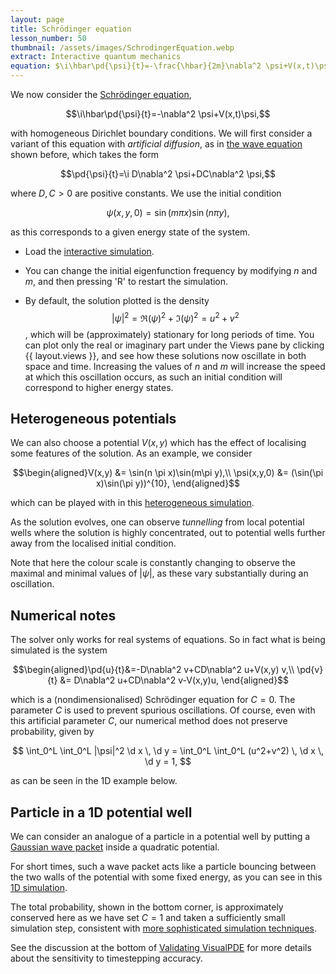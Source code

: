 ```yaml
---
layout: page
title: Schrödinger equation
lesson_number: 50
thumbnail: /assets/images/SchrodingerEquation.webp
extract: Interactive quantum mechanics
equation: $\i\hbar\pd{\psi}{t}=-\frac{\hbar}{2m}\nabla^2 \psi+V(x,t)\psi$
---
```

We now consider the [Schrödinger equation](https://en.wikipedia.org/wiki/Schrödinger_equation),

$$\i\hbar\pd{\psi}{t}=-\nabla^2 \psi+V(x,t)\psi,$$

with homogeneous Dirichlet boundary conditions. We will first consider a variant of this equation with *artificial diffusion*, as in [the wave equation](/basic_pdes/wave-equation) shown before, which takes the form

$$\pd{\psi}{t}=\i D\nabla^2 \psi+DC\nabla^2 \psi,$$

where $D,C>0$ are positive constants. We use the initial condition 

$$\psi(x,y,0) = \sin(m\pi x)\sin(n\pi y),$$ 

as this corresponds to a given energy state of the system.

* Load the [interactive simulation](/sim/?preset=stabilizedSchrodingerEquation). 

* You can change the initial eigenfunction frequency by modifying $n$ and $m$, and then pressing 'R' to restart the simulation.

* By default, the solution plotted is the density $$\lvert \psi\rvert^2 = \Re(\psi)^2+\Im(\psi)^2 = u^2+v^2$$, which will be (approximately) stationary for long periods of time. You can plot only the real or imaginary part under the Views pane by clicking {{ layout.views }}, and see how these solutions now oscillate in both space and time. Increasing the values of $n$ and $m$ will increase the speed at which this oscillation occurs, as such an initial condition will correspond to higher energy states.

## Heterogeneous potentials

We can also choose a potential $V(x,y)$ which has the effect of localising some features of the solution. As an example, we consider 

$$\begin{aligned}V(x,y) &= \sin(n \pi x)\sin(m\pi y),\\ \psi(x,y,0) &= (\sin(\pi x)\sin(\pi y))^{10},
\end{aligned}$$

which can be played with in this [heterogeneous simulation](/sim/?preset=stabilizedSchrodingerEquationPotential). 

As the solution evolves, one can observe *tunnelling* from local potential wells where the solution is highly concentrated, out to potential wells further away from the localised initial condition. 

Note that here the colour scale is constantly changing to observe the maximal and minimal values of $\lvert \psi \rvert$, as these vary substantially during an oscillation.

## Numerical notes

The solver only works for real systems of equations. So in fact what is being simulated is the system

$$\begin{aligned}\pd{u}{t}&=-D\nabla^2 v+CD\nabla^2 u+V(x,y) v,\\ 
\pd{v}{t} &= D\nabla^2 u+CD\nabla^2 v-V(x,y)u,
\end{aligned}$$

which is a (nondimensionalised) Schrödinger equation for $C=0$. The parameter $C$ is used to prevent spurious oscillations. Of course, even with this artificial parameter $C$, our numerical method does not preserve probability, given by

$$
\int_0^L \int_0^L |\psi|^2 \d x \, \d y = \int_0^L \int_0^L (u^2+v^2) \, \d x \, \d y = 1,
$$

as can be seen in the 1D example below. 

## Particle in a 1D potential well

We can consider an analogue of a particle in a potential well by putting a [Gaussian wave packet](https://en.wikipedia.org/wiki/Wave_packet#Gaussian_wave_packets_in_quantum_mechanics) inside a quadratic potential. 

For short times, such a wave packet acts like a particle bouncing between the two walls of the potential with some fixed energy, as you can see in this [1D simulation](/sim/?preset=stabilizedSchrodinger1D). 

The total probability, shown in the bottom corner, is approximately conserved here as we have set $C=1$ and taken a sufficiently small simulation step, consistent with [more sophisticated simulation techniques](http://www.astro.utoronto.ca/~mahajan/notebooks/quantum_tunnelling.html). 

See the discussion at the bottom of [Validating VisualPDE](/numerical-methods/validating-VisualPDE) for more details about the sensitivity to timestepping accuracy.
